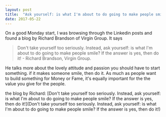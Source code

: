 ```yaml
---
layout: post
title:  "Ask yourself: is what I'm about to do going to make people smile? If the answer is yes, then do it "
date: 2017-05-22
---
```



On a good Monday start, I was browsing through the Linkedin posts and found a
blog by Richard Brandson of Virgin Group. It says

> Don't take yourself too seriously. Instead, ask yourself: is what I'm about to do going to make people smile? If the answer is yes, then do it! - Richard Brandson, Virgin Group.


He talks more about the lovely attitude and passion you should have to start something.
if it makes someone smile, then do it. As much as people want to build
something for Money or Fame, it's equally important for the the value you give
for the people.



the blog by Richard: [Don't take yourself too seriously. Instead, ask yourself: is what I'm about to do going to make people smile? If the answer is yes, then do it!](Don't take yourself too seriously. Instead, ask yourself: is what I'm about to do going to make people smile? If the answer is yes, then do it!)
